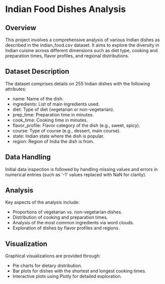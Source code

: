 
# Indian Food Dishes Analysis
## Overview
This project involves a comprehensive analysis of various Indian dishes as described in the indian_food.csv dataset. It aims to explore the diversity in Indian cuisine across different dimensions such as diet type, cooking and preparation times, flavor profiles, and regional distributions.

## Dataset Description
The dataset comprises details on 255 Indian dishes with the following attributes:

- name: Name of the dish.
- ingredients: List of main ingredients used.
- diet: Type of diet (vegetarian or non-vegetarian).
- prep_time: Preparation time in minutes.
- cook_time: Cooking time in minutes.
- flavor_profile: Flavor category of the dish (e.g., sweet, spicy).
- course: Type of course (e.g., dessert, main course).
- state: Indian state where the dish is popular.
- region: Region of India the dish is from.

## Data Handling
Initial data inspection is followed by handling missing values and errors in numerical entries (such as '-1' values replaced with NaN for clarity).

## Analysis
Key aspects of the analysis include:

- Proportions of vegetarian vs. non-vegetarian dishes.
- Distribution of cooking and preparation times.
- Analysis of the most common ingredients via word clouds.
- Exploration of dishes by flavor profiles and regions.

## Visualization
Graphical visualizations are provided through:

- Pie charts for dietary distribution.
- Bar plots for dishes with the shortest and longest cooking times.
- Interactive plots using Plotly for detailed exploration.
